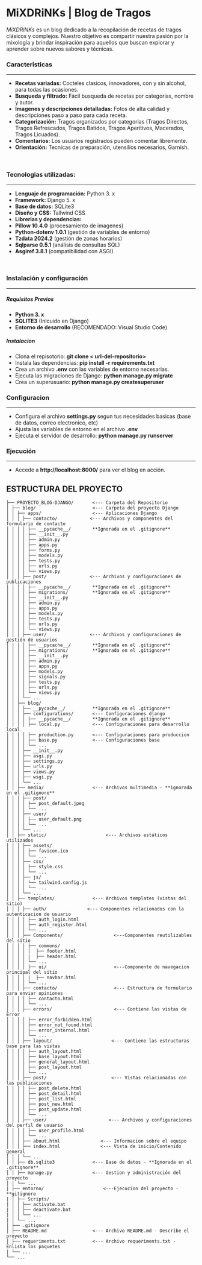 # MiXDRiNKs | Blog de Tragos

*MiXDRiNKs*  es un blog dedicado a la recopilación de recetas de tragos clásicos y complejos. Nuestro objetivo es compartir nuestra pasión por la mixología y brindar inspiración para aquellos que buscan explorar y aprender sobre nuevos sabores y técnicas.
<br>

### Caracteristicas
---

- **Recetas variadas:** Cocteles clasicos, innovadores, con y sin alcohol, para todas las ocasiones.
- **Busqueda y filtrado:**  Fácil busqueda de recetas por categorias, nombre y autor.
-  **Imagenes y descripciones detalladas:** Fotos de alta calidad y descripciones paso a paso para cada receta.
- **Categorización:** Tragos organizados por categorias (Tragos Directos, Tragos Refrescados, Tragos Batidos, Tragos Aperitivos, Macerados, Tragos Licuados).
-  **Comentarios:** Los usuarios registrados pueden comentar libremente.
-  **Orientación:** Tecnicas de preparación, utensilios necesarios, Garnish.
<br>

### Tecnologias utilizadas:
---

- **Lenguaje de programación:** Python 3. x
- **Framework:** Django 5. x
- **Base de datos:** SQLite3
- **Diseño y CSS:** Tailwind CSS
- **Librerias y dependencias:** 
- **Pillow 10.4.0** (procesamiento de imagenes)
- **Python-dotenv 1.0.1** (gestión de variables de entorno)
- **Tzdata 2024.2** (gestión de zonas horarios)
- **Sqlparse 0.5.1** (análisis de consultas SQL)
- **Asgiref 3.8.1** (compatibilidad con ASGI)
<br>

### Instalación y configuración
---

##### Requisitos Previos
- **Python 3. x**
- **SQLITE3** (Inlcuido en Django)
- **Entorno de desarrollo** (RECOMENDADO: Visual Studio Code)

##### Instalacion

- Clona el repisotorio: **git clone < url-del-repositorio>**
- Instala las dependencias: **pip install -r requirements.txt**
- Crea un archivo **.env** con las variables de entorno necesarias.
- Ejecuta las migraciones de Django: **python manage.py migrate**
- Crea un superusuario: **python manage.py createsuperuser**

### Configuracion
---

- Configura el archivo **settings.py** segun tus necesidades basicas (base de datos, correo electronico, etc)
- Ajusta las variables de entorno en el archivo **.env**
- Ejecuta el servidor de desarrollo: **python manage.py runserver**

### Ejecución
---

- Accede a **http://localhost:8000/** para ver el blog en acción.

## ESTRUCTURA DEL PROYECTO

```
├── PROYECTO_BLOG-DJANGO/		<--- Carpeta del Repositorio
│ ├── blog/					    <--- Carpeta del proyecto Django
│ │ ├── apps/					<--- Aplicaciones Django
│ │ │ ├── contacto/            <--- Archivos y componentes del formulario de contacto
│ │ │ │ ├── __pycache__/	    **Ignorada en el .gitignore**
│ │ │ │ ├── __init__.py
│ │ │ │ ├── admin.py
│ │ │ │ ├── apps.py
│ │ │ │ ├── forms.py
│ │ │ │ ├── models.py
│ │ │ │ ├── tests.py
│ │ │ │ ├── urls.py
│ │ │ │ └── views.py	
│ │ │ ├── post/                <--- Archivos y configuraciones de publicaciones
│ │ │ │ ├── __pycache__/	    **Ignorada en el .gitignore**
│ │ │ │ ├── migrations/		    **Ignorada en el .gitignore**
│ │ │ │ ├── __init__.py
│ │ │ │ ├── admin.py
│ │ │ │ ├── apps.py
│ │ │ │ ├── models.py
│ │ │ │ ├── tests.py
│ │ │ │ ├── urls.py
│ │ │ │ └── views.py
│ │ │ ├── user/                <--- Archivos y configuraciones de gestión de usuarios
│ │ │ │ ├── __pycache__/	    **Ignorada en el .gitignore**
│ │ │ │ ├── migrations/		    **Ignorada en el .gitignore**
│ │ │ │ ├── __init__.py
│ │ │ │ ├── admin.py
│ │ │ │ ├── apps.py
│ │ │ │ ├── models.py
│ │ │ │ ├── signals.py
│ │ │ │ ├── tests.py
│ │ │ │ ├── urls.py
│ │ │ │ └── views.py
│ │ │ └── ...
│ │ ├── blog/
│ │ │ ├── __pycache__/		    **Ignorada en el .gitignore**
│ │ │ ├── configurations/	    <--- Configuraciones django
│ │ │ │ ├── __pycache__/	    **Ignorada en el .gitignore**
│ │ │ │ ├── local.py		    <--- Configuraciones para desarrollo local
│ │ │ │ ├── production.py	    <--- Configuraciones para produccion
│ │ │ │ ├── base.py		        <--- Configuraciones base
│ │ │ │ └── ...
│ │ │ ├── __init__.py
│ │ │ ├── asgi.py
│ │ │ ├── settings.py
│ │ │ ├── urls.py
│ │ │ ├── views.py
│ │ │ ├── wsgi.py
│ │ │ └── ...
│ │ ├── media/				    <--- Archivos multimedia - **ignorada en el .gitignore**
│ │ │ ├── post/
│ │ │ │ ├── post_default.jpeg
│ │ │ │ └── ...
│ │ │ ├── user/
│ │ │ │ ├── user_default.png
│ │ │ │ └── ...
│ │ │ └── ...
│ │ ├── static/				         <--- Archivos estáticos utilizados
│ │ │ ├── assets/
│ │ │ │ ├── favicon.ico
│ │ │ │ └── ...
│ │ │ ├── css/
│ │ │ │ ├── style.css
│ │ │ │ └── ...
│ │ │ ├── js/
│ │ │ │ └── tailwind.config.js
│ │ │ │ └── ...
│ │ │ └── ...
│ │ ├── templates/			    <--- Archivos templates (vistas del sitio)
│ │ │ ├── auth/               <--- Componentes relacionados con la autenticacion de usuario
│ │ │ │ ├── auth_login.html
│ │ │ │ ├── auth_register.html
│ │ │ │ └── ...
│ │ │ ├── Components/                   <---Componentes reutilizables del sitio
│ │ │ │ ├── commons/
│ │ │ │ |  ├── footer.html
│ │ │ │ |  ├── header.html
│ │ │ │ └── ...
│ │ │ │ ├── ui/                         <---Componente de navegacion principal del sitio
│ │ │ │ |  ├── navbar.html
│ │ │ │ └── ...
│ │ │ ├── contacto/                     <--- Estructura de formulario para enviar opiniones
│ │ │ │ ├── contacto.html
│ │ │ │ └── ...
│ │ │ ├── errors/                       <--- Contiene las vistas de Error
│ │ │ │ ├── error_forbidden.html
│ │ │ │ ├── error_not_found.html
│ │ │ │ ├── error_internal.html
│ │ │ │ └── ...
│ │ │ ├── layout/                      <--- Contiene las estructuras base para las vistas
│ │ │ │ ├── auth_layout.html
│ │ │ │ ├── base_layout.html
│ │ │ │ ├── general_layout.html
│ │ │ │ ├── post_layout.html
│ │ │ │ └── ...
│ │ │ ├── post/                        <--- Vistas relacionadas con las publicaciones
│ │ │ │ ├── post_delete.html
│ │ │ │ ├── post_detail.html
│ │ │ │ ├── post_list.html
│ │ │ │ ├── post_new.html
│ │ │ │ ├── post_update.html
│ │ │ │ └── ...
│ │ │ ├── user/                       <--- Archivos y configuraciones del perfil de usuario
│ │ │ │ ├── user_profile.html
│ │ │ │ └── ...
│ │ │ ├── about.html               <--- Informacion sobre el equipo
│ │ │ ├── index.html               <--- Vista de inicio/Contenido general
│ │ │ └── ...
│ │ ├── db.sqlite3			    <--- Base de datos - **Ignorada en el .gitignore**
│ │ ├── manage.py               <--- Gestion y administración del proyecto
│ │ └── ...
| ├── entorno/						<---Ejecucion del proyecto - **gitignore
| │ ├── Scripts/
| │ │ ├── activate.bat
| │ │ ├── deactivate.bat
| │ │ └── ...
| │ └── ...
│ ├── .gitignore
│ ├── README.md				    <--- Archivo README.md - Describe el proyecto
│ ├── requeriments.txt		    <--- Archivo requeriments.txt - Enlista los paquetes
| └── ...
└── ...
```